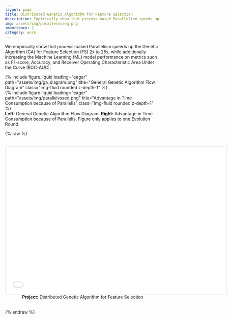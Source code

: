 ```yaml
---
layout: page
title: Distributed Genetic Algorithm for Feature Selection
description: Empirically show that process-based Parallelism speeds up the Genetic Algorithm for Feature Selection
img: assets/img/parallelvsseq.png
importance: 2
category: work
---
```


We empirically show that process-based Parallelism speeds up the Genetic Algorithm (GA) for Feature Selection (FS) 2x to 25x, while additionally increasing the Machine Learning (ML) model performance on metrics such as F1-score, Accuracy, and Receiver Operating Characteristic Area Under the Curve (ROC-AUC).

<div class="row">
    <div class="col-sm mt-3 mt-md-0">
        {% include figure.liquid loading="eager" path="assets/img/ga_diagram.png" title="General Genetic Algorithm Flow Diagram" class="img-fluid rounded z-depth-1" %}
    </div>
    <div class="col-sm mt-3 mt-md-0">
        {% include figure.liquid loading="eager" path="assets/img/parallelvsseq.png" title="Advantage in Time Consumption because of Parallelis" class="img-fluid rounded z-depth-1" %}
    </div>
</div>
<div class="caption">
    <strong>Left:</strong> General Genetic Algorithm Flow Diagram.  
    <strong>Right:</strong> Advantage in Time Consumption because of Parallelis. Figure only applies to one Evolution Round.
</div>

{% raw %}

<div style="text-align: center; margin-top: 2rem; margin-bottom: 2rem;">
    <iframe src="/assets/files/Genetic_Algorithm.pdf" width="720" height="480" style="border: 1px solid #ccc; border-radius: 8px;"></iframe>
    <div class="caption">
        <strong>Project:</strong> Distributed Genetic Algorithm for Feature Selection
    </div>
</div>
{% endraw %}
